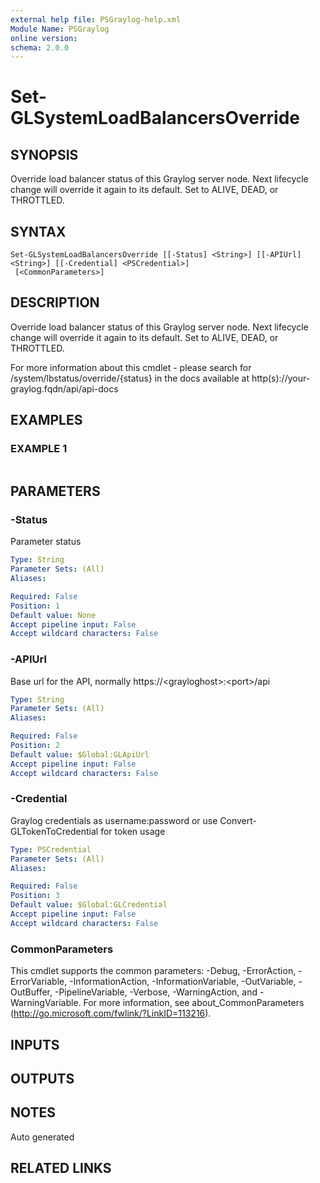 ```yaml
---
external help file: PSGraylog-help.xml
Module Name: PSGraylog
online version:
schema: 2.0.0
---
```


# Set-GLSystemLoadBalancersOverride

## SYNOPSIS
Override load balancer status of this Graylog server node.
Next lifecycle change will override it again to its default.
Set to ALIVE, DEAD, or THROTTLED.

## SYNTAX

```
Set-GLSystemLoadBalancersOverride [[-Status] <String>] [[-APIUrl] <String>] [[-Credential] <PSCredential>]
 [<CommonParameters>]
```

## DESCRIPTION
Override load balancer status of this Graylog server node.
Next lifecycle change will override it again to its default.
Set to ALIVE, DEAD, or THROTTLED.


For more information about this cmdlet - please search for /system/lbstatus/override/{status} in the docs available at http(s)://your-graylog.fqdn/api/api-docs

## EXAMPLES

### EXAMPLE 1
```

```

## PARAMETERS

### -Status
Parameter status

```yaml
Type: String
Parameter Sets: (All)
Aliases:

Required: False
Position: 1
Default value: None
Accept pipeline input: False
Accept wildcard characters: False
```

### -APIUrl
Base url for the API, normally https://\<grayloghost\>:\<port\>/api

```yaml
Type: String
Parameter Sets: (All)
Aliases:

Required: False
Position: 2
Default value: $Global:GLApiUrl
Accept pipeline input: False
Accept wildcard characters: False
```

### -Credential
Graylog credentials as username:password or use Convert-GLTokenToCredential for token usage

```yaml
Type: PSCredential
Parameter Sets: (All)
Aliases:

Required: False
Position: 3
Default value: $Global:GLCredential
Accept pipeline input: False
Accept wildcard characters: False
```

### CommonParameters
This cmdlet supports the common parameters: -Debug, -ErrorAction, -ErrorVariable, -InformationAction, -InformationVariable, -OutVariable, -OutBuffer, -PipelineVariable, -Verbose, -WarningAction, and -WarningVariable. For more information, see about_CommonParameters (http://go.microsoft.com/fwlink/?LinkID=113216).

## INPUTS

## OUTPUTS

## NOTES
Auto generated

## RELATED LINKS
